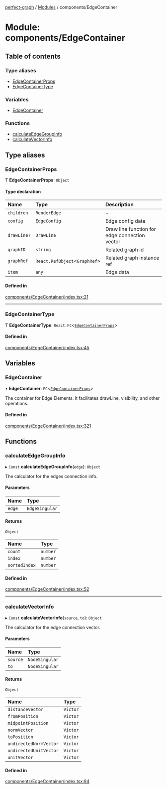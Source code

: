 [perfect-graph](../README.md) / [Modules](../modules.md) / components/EdgeContainer

# Module: components/EdgeContainer

## Table of contents

### Type aliases

- [EdgeContainerProps](components_EdgeContainer.md#edgecontainerprops)
- [EdgeContainerType](components_EdgeContainer.md#edgecontainertype)

### Variables

- [EdgeContainer](components_EdgeContainer.md#edgecontainer)

### Functions

- [calculateEdgeGroupInfo](components_EdgeContainer.md#calculateedgegroupinfo)
- [calculateVectorInfo](components_EdgeContainer.md#calculatevectorinfo)

## Type aliases

### EdgeContainerProps

Ƭ **EdgeContainerProps**: `Object`

#### Type declaration

| Name | Type | Description |
| :------ | :------ | :------ |
| `children` | `RenderEdge` | - |
| `config` | `EdgeConfig` | Edge config data |
| `drawLine?` | `DrawLine` | Draw line function for edge connection vector |
| `graphID` | `string` | Related graph id |
| `graphRef` | `React.RefObject`<`GraphRef`\> | Related graph instance ref |
| `item` | `any` | Edge data |

#### Defined in

[components/EdgeContainer/index.tsx:21](https://github.com/MaastrichtU-IDS/perfect-graph/blob/c07a48d/src/components/EdgeContainer/index.tsx#L21)

___

### EdgeContainerType

Ƭ **EdgeContainerType**: `React.FC`<[`EdgeContainerProps`](components_EdgeContainer.md#edgecontainerprops)\>

#### Defined in

[components/EdgeContainer/index.tsx:45](https://github.com/MaastrichtU-IDS/perfect-graph/blob/c07a48d/src/components/EdgeContainer/index.tsx#L45)

## Variables

### EdgeContainer

• **EdgeContainer**: `FC`<[`EdgeContainerProps`](components_EdgeContainer.md#edgecontainerprops)\>

The container for Edge Elements. It facilitates drawLine, visibility, and other
operations.

#### Defined in

[components/EdgeContainer/index.tsx:321](https://github.com/MaastrichtU-IDS/perfect-graph/blob/c07a48d/src/components/EdgeContainer/index.tsx#L321)

## Functions

### calculateEdgeGroupInfo

▸ `Const` **calculateEdgeGroupInfo**(`edge`): `Object`

The calculator for the edges connection info.

#### Parameters

| Name | Type |
| :------ | :------ |
| `edge` | `EdgeSingular` |

#### Returns

`Object`

| Name | Type |
| :------ | :------ |
| `count` | `number` |
| `index` | `number` |
| `sortedIndex` | `number` |

#### Defined in

[components/EdgeContainer/index.tsx:52](https://github.com/MaastrichtU-IDS/perfect-graph/blob/c07a48d/src/components/EdgeContainer/index.tsx#L52)

___

### calculateVectorInfo

▸ `Const` **calculateVectorInfo**(`source`, `to`): `Object`

The calculator for the edge connection vector.

#### Parameters

| Name | Type |
| :------ | :------ |
| `source` | `NodeSingular` |
| `to` | `NodeSingular` |

#### Returns

`Object`

| Name | Type |
| :------ | :------ |
| `distanceVector` | `Victor` |
| `fromPosition` | `Victor` |
| `midpointPosition` | `Victor` |
| `normVector` | `Victor` |
| `toPosition` | `Victor` |
| `undirectedNormVector` | `Victor` |
| `undirectedUnitVector` | `Victor` |
| `unitVector` | `Victor` |

#### Defined in

[components/EdgeContainer/index.tsx:84](https://github.com/MaastrichtU-IDS/perfect-graph/blob/c07a48d/src/components/EdgeContainer/index.tsx#L84)
